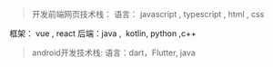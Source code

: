 > 开发前端网页技术栈： 
> 语言： javascript , typescript , html , css  

框架： vue , react
后端：java ,  kotlin, python ,c++

> android开发技术栈:
> 语言：dart，Flutter, java